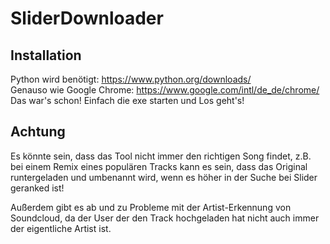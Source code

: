 # SliderDownloader

## Installation
Python wird benötigt: https://www.python.org/downloads/ <br>
Genauso wie Google Chrome: https://www.google.com/intl/de_de/chrome/ <br>
Das war's schon! Einfach die exe starten und Los geht's!

## Achtung
Es könnte sein, dass das Tool nicht immer den richtigen Song findet, z.B. bei einem Remix eines populären Tracks 
kann es sein, dass das Original runtergeladen und umbenannt wird, wenn es höher in der Suche bei Slider geranked ist!

Außerdem gibt es ab und zu Probleme mit der Artist-Erkennung von Soundcloud, da der User der den Track hochgeladen hat 
nicht auch immer der eigentliche Artist ist.